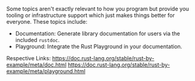 Some topics aren't exactly relevant to how you program but provide you tooling
or infrastructure support which just makes things better for everyone. These 
topics include:
- Documentation: Generate library documentation for users via the included `rustdoc`.
- Playground: Integrate the Rust Playground in your documentation.

Respective Links:
https://doc.rust-lang.org/stable/rust-by-example/meta/doc.html
https://doc.rust-lang.org/stable/rust-by-example/meta/playground.html
